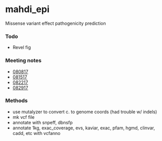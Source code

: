 mahdi_epi
==============================

Missense variant effect pathogenicity prediction

### Todo
* Revel fig

### Meeting notes
* [080817](docs/meeting_080817.md)
* [081517](docs/meeting_081517.md)
* [082217](docs/meeting_081517.md)
* [082917](docs/meeting_082917.md)

### Methods
* use mutalyzer to convert c. to genome coords (had trouble w/ indels)
* mk vcf file
* annotate with snpeff, dbnsfp
* annotate 1kg, exac_coverage, evs, kaviar, exac, pfam, hgmd, clinvar, cadd, etc with vcfanno
